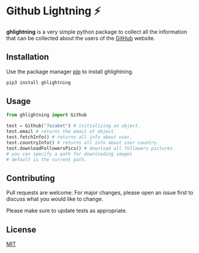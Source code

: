 # Github Lightning :zap:

**ghlightning** is a very simple python package to collect all the information that can be collected about the users of the [GitHub](http://github.com) website.

## Installation

Use the package manager [pip](https://pip.pypa.io/en/stable/) to install ghlightning.

```bash
pip3 install ghlightning
```

## Usage

```python
from ghlightning import Github

test = Github("7azabet") # initializing an object.
test.email # returns the email of object.
test.fetchInfo() # returns all info about user.
test.countryInfo() # returns all info about user country.
test.downloadFollowersPics() # download all followers pictures
# you can specify a path for downloading images
# default is the current path.
```

## Contributing
Pull requests are welcome. For major changes, please open an issue first to discuss what you would like to change.

Please make sure to update tests as appropriate.

## License
[MIT](https://choosealicense.com/licenses/mit/)

